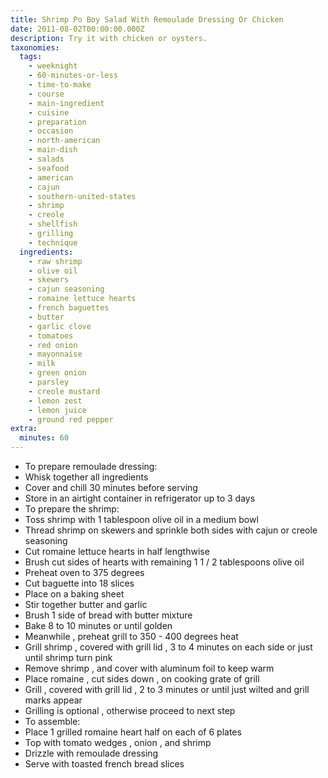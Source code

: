 ```yaml
---
title: Shrimp Po Boy Salad With Remoulade Dressing Or Chicken
date: 2011-08-02T00:00:00.000Z
description: Try it with chicken or oysters.
taxonomies:
  tags:
    - weeknight
    - 60-minutes-or-less
    - time-to-make
    - course
    - main-ingredient
    - cuisine
    - preparation
    - occasion
    - north-american
    - main-dish
    - salads
    - seafood
    - american
    - cajun
    - southern-united-states
    - shrimp
    - creole
    - shellfish
    - grilling
    - technique
  ingredients:
    - raw shrimp
    - olive oil
    - skewers
    - cajun seasoning
    - romaine lettuce hearts
    - french baguettes
    - butter
    - garlic clove
    - tomatoes
    - red onion
    - mayonnaise
    - milk
    - green onion
    - parsley
    - creole mustard
    - lemon zest
    - lemon juice
    - ground red pepper
extra:
  minutes: 60
---
```

 - To prepare remoulade dressing:
 - Whisk together all ingredients
 - Cover and chill 30 minutes before serving
 - Store in an airtight container in refrigerator up to 3 days
 - To prepare the shrimp:
 - Toss shrimp with 1 tablespoon olive oil in a medium bowl
 - Thread shrimp on skewers and sprinkle both sides with cajun or creole seasoning
 - Cut romaine lettuce hearts in half lengthwise
 - Brush cut sides of hearts with remaining 1 1 / 2 tablespoons olive oil
 - Preheat oven to 375 degrees
 - Cut baguette into 18 slices
 - Place on a baking sheet
 - Stir together butter and garlic
 - Brush 1 side of bread with butter mixture
 - Bake 8 to 10 minutes or until golden
 - Meanwhile , preheat grill to 350 - 400 degrees heat
 - Grill shrimp , covered with grill lid , 3 to 4 minutes on each side or just until shrimp turn pink
 - Remove shrimp , and cover with aluminum foil to keep warm
 - Place romaine , cut sides down , on cooking grate of grill
 - Grill , covered with grill lid , 2 to 3 minutes or until just wilted and grill marks appear
 - Grilling is optional , otherwise proceed to next step
 - To assemble:
 - Place 1 grilled romaine heart half on each of 6 plates
 - Top with tomato wedges , onion , and shrimp
 - Drizzle with remoulade dressing
 - Serve with toasted french bread slices
